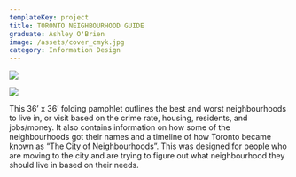 ```yaml
---
templateKey: project
title: TORONTO NEIGHBOURHOOD GUIDE
graduate: Ashley O'Brien
image: /assets/cover_cmyk.jpg
category: Information Design
---
```


![](/assets/tn-peoplemoney.jpg)

![](/assets/tn-crimehousing.jpg)

This 36’ x 36’ folding pamphlet outlines the best and worst neighbourhoods to live in, or visit based on the crime rate, housing, residents, and jobs/money.  It also contains information on how some of the neighbourhoods got their names and a timeline of how Toronto became known as “The City of Neighbourhoods”. This was designed for people who are moving to the city and are trying to figure out what neighbourhood they should live in based on their needs.
